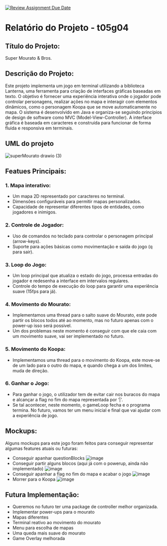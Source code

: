 [![Review Assignment Due Date](https://classroom.github.com/assets/deadline-readme-button-22041afd0340ce965d47ae6ef1cefeee28c7c493a6346c4f15d667ab976d596c.svg)](https://classroom.github.com/a/rUa5vdmg)

# Relatório do Projeto - t05g04

## Título do Projeto:
Super Mourato & Bros.

## Descrição do Projeto:
Este projeto implementa um jogo em terminal utilizando a biblioteca Lanterna, uma ferramenta
para criação de interfaces gráficas baseadas em texto. O objetivo é fornecer uma experiência
interativa onde o jogador pode controlar personagens, realizar ações no mapa e interagir com
elementos dinâmicos, como o personagem Koopa que se move automaticamente no mapa.
O sistema é desenvolvido em Java e organiza-se seguindo princípios de design de software
como MVC (Model-View-Controller). A interface gráfica é baseada em caracteres e construída
para funcionar de forma fluida e responsiva em terminais.


## UML do projeto
![superMourato drawio (3)](https://github.com/user-attachments/assets/5fa1019c-7396-4247-a882-eef05b0e0a63)

## Featues Principais:
### 1. Mapa interativo:
- Um mapa 2D representado por caracteres no terminal.
- Dimensões configuráveis para permitir mapas personalizados.
- Capacidade de representar diferentes tipos de entidades, como jogadores e inimigos.
### 2. Controle de Jogador:
- Uso de comandos no teclado para controlar o personagem principal (arrow-keys).
- Suporte para ações básicas como movimentação e saída do jogo (q para sair).
### 3. Loop do Jogo:
- Um loop principal que atualiza o estado do jogo, processa entradas do jogador e
  redesenha a interface em intervalos regulares.
- Controle do tempo de execução do loop para garantir uma experiência suave (15fps
  para já).
### 4. Movimento do Mourato:
- Implementamos uma thread para o salto suave do Mourato, este pode partir os blocos
  todos até ao momento, mas no futuro apenas com o power-up isso será possivel.
- Um dos problemas neste momento é conseguir com que ele caia com um movimento
  suave, vai ser implementado no futuro.
### 5. Movimento do Koopa:
- Implementamos uma thread para o movimento do Koopa, este move-se de um lado para
  o outro do mapa, e quando chega a um dos limites, muda de direção.
### 6. Ganhar o Jogo:
- Para ganhar o jogo, o utilizador tem de evitar cair nos buracos do mapa e alcançar a
flag no fim do mapa representada por ‘|'.
- Se tal acontecer, neste momento, o gameLoop fecha e o programa termina. No futuro,
  vamos ter um menu inicial e final que vai ajudar com a experiência de jogo.

## Mockups:
Alguns mockups para este jogo foram feitos para conseguir representar algumas
features atuais ou futuras:
- Conseguir apanhar questionBlocks
![image](https://github.com/user-attachments/assets/016cba31-d1c5-447e-ada5-810e13ee19cc)
- Conseguir partir alguns blocos (aqui já com o powerup, ainda não implementado)
![image](https://github.com/user-attachments/assets/a7445fb8-bcdf-4e71-9ab2-89c214bbae99)
- Conseguir apanhar a flag no fim do mapa e acabar o jogo
![image](https://github.com/user-attachments/assets/e62f2f41-dc3d-40fb-9f91-dc90dec5efed)
- Morrer para o Koopa
![image](https://github.com/user-attachments/assets/27764c9b-a8ed-4272-943b-5db0d3d9a055)


## Futura Implementação:
- Queremos no futuro ter uma package de controller melhor organizada.
- Implementar power-ups para o mourato
- Mapas diferentes
- Terminal reativo ao movimento do mourato
- Menu para escolha de mapas
- Uma queda mais suave do mourato
- Game Overlay melhorada
